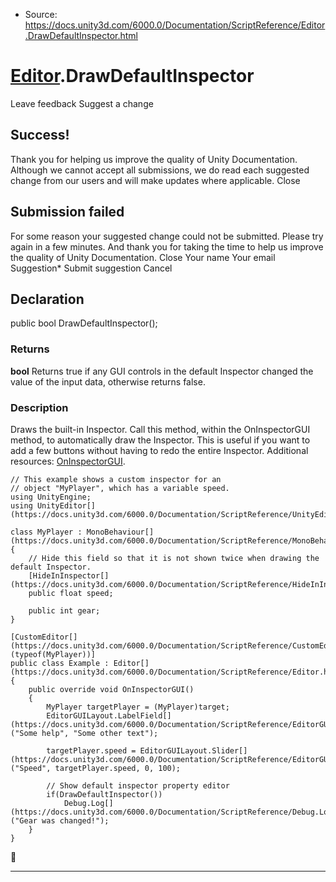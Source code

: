 * Source: https://docs.unity3d.com/6000.0/Documentation/ScriptReference/Editor.DrawDefaultInspector.html

#  [Editor](https://docs.unity3d.com/6000.0/Documentation/ScriptReference/Editor.html).DrawDefaultInspector
Leave feedback
Suggest a change
## Success!
Thank you for helping us improve the quality of Unity Documentation. Although we cannot accept all submissions, we do read each suggested change from our users and will make updates where applicable.
Close
## Submission failed
For some reason your suggested change could not be submitted. Please <a>try again</a> in a few minutes. And thank you for taking the time to help us improve the quality of Unity Documentation.
Close
Your name Your email Suggestion* Submit suggestion
Cancel
## Declaration
public bool DrawDefaultInspector(); 
### Returns
**bool** Returns true if any GUI controls in the default Inspector changed the value of the input data, otherwise returns false. 
### Description
Draws the built-in Inspector.
Call this method, within the OnInspectorGUI method, to automatically draw the Inspector. This is useful if you want to add a few buttons without having to redo the entire Inspector. Additional resources: [OnInspectorGUI](https://docs.unity3d.com/6000.0/Documentation/ScriptReference/Editor.OnInspectorGUI.html).
```
// This example shows a custom inspector for an
// object "MyPlayer", which has a variable speed.
using UnityEngine;
using UnityEditor[](https://docs.unity3d.com/6000.0/Documentation/ScriptReference/UnityEditor.html);  
  
class MyPlayer : MonoBehaviour[](https://docs.unity3d.com/6000.0/Documentation/ScriptReference/MonoBehaviour.html)
{
    // Hide this field so that it is not shown twice when drawing the default Inspector.
    [HideInInspector[](https://docs.unity3d.com/6000.0/Documentation/ScriptReference/HideInInspector.html)]
    public float speed;  
  
    public int gear;
}  
  
[CustomEditor[](https://docs.unity3d.com/6000.0/Documentation/ScriptReference/CustomEditor.html)(typeof(MyPlayer))]
public class Example : Editor[](https://docs.unity3d.com/6000.0/Documentation/ScriptReference/Editor.html)
{
    public override void OnInspectorGUI()
    {
        MyPlayer targetPlayer = (MyPlayer)target;
        EditorGUILayout.LabelField[](https://docs.unity3d.com/6000.0/Documentation/ScriptReference/EditorGUILayout.LabelField.html) ("Some help", "Some other text");  
  
        targetPlayer.speed = EditorGUILayout.Slider[](https://docs.unity3d.com/6000.0/Documentation/ScriptReference/EditorGUILayout.Slider.html) ("Speed", targetPlayer.speed, 0, 100);  
  
        // Show default inspector property editor
        if(DrawDefaultInspector())
            Debug.Log[](https://docs.unity3d.com/6000.0/Documentation/ScriptReference/Debug.Log.html)("Gear was changed!");
    }
}

```

* * *
